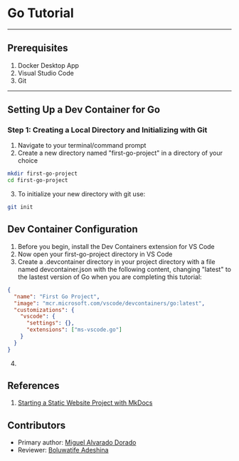 # Go Tutorial

---
## Prerequisites 
1. Docker Desktop App
2. Visual Studio Code
3. Git
---
## Setting Up a Dev Container for Go
### Step 1: Creating a Local Directory and Initializing with Git
1. Navigate to your terminal/command prompt
2. Create a new directory named "first-go-project" in a directory of your choice
``` bash
mkdir first-go-project
cd first-go-project
```
3. To initialize your new directory with git use: 
``` bash
git init
```

## Dev Container Configuration
1. Before you begin, install the Dev Containers extension for VS Code
2. Now open your first-go-project directory in VS Code
3. Create a .devcontainer directory in your project directory with a file named devcontainer.json with the following content, changing "latest" to the lastest version of Go when you are completing this tutorial:
``` json
{
  "name": "First Go Project",
  "image": "mcr.microsoft.com/vscode/devcontainers/go:latest",
  "customizations": {
    "vscode": {
      "settings": {},
      "extensions": ["ms-vscode.go"]
    }
  }
}
```
4. 

## References
1. [Starting a Static Website Project with MkDocs](https://comp423-25s.github.io/resources/MkDocs/tutorial/#step-2-add-requirementstxt-python-dependency-configuration)

## Contributors
* Primary author: [Miguel Alvarado Dorado](https://github.com/miguelaa123)
* Reviewer: [Boluwatife Adeshina](https://github.com/boluwatifeda)